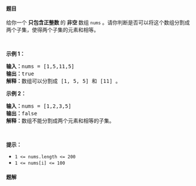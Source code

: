 #### 题目
<p>给你一个 <strong>只包含正整数 </strong>的 <strong>非空 </strong>数组 <code>nums</code> 。请你判断是否可以将这个数组分割成两个子集，使得两个子集的元素和相等。</p>

<p> </p>

<p><strong>示例 1：</strong></p>

<pre>
<strong>输入：</strong>nums = [1,5,11,5]
<strong>输出：</strong>true
<strong>解释：</strong>数组可以分割成 [1, 5, 5] 和 [11] 。</pre>

<p><strong>示例 2：</strong></p>

<pre>
<strong>输入：</strong>nums = [1,2,3,5]
<strong>输出：</strong>false
<strong>解释：</strong>数组不能分割成两个元素和相等的子集。
</pre>

<p> </p>

<p><strong>提示：</strong></p>

<ul>
	<li><code>1 <= nums.length <= 200</code></li>
	<li><code>1 <= nums[i] <= 100</code></li>
</ul>


 #### 题解